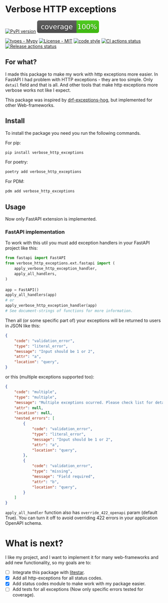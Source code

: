 
# Verbose HTTP exceptions

[![PyPI version](https://badge.fury.io/py/verbose-http-exceptions.svg)](https://badge.fury.io/py/verbose_http_exceptions)
![coverage](./coverage.svg)

[![types - Mypy](https://img.shields.io/badge/types-Pyright-2ecf29.svg?logo=python&color=3ec965&logoColor=ffffff&labelColor=353b42)](https://github.com/python/mypy)
[![License - MIT](https://img.shields.io/badge/license-MIT-2ecf29.svg?logo=python&color=3ec965&logoColor=ffffff&labelColor=353b42)](https://spdx.org/licenses/)
[![code style](https://img.shields.io/badge/code_style-Ruff-2ecf29.svg?logo=python&color=3ec965&logoColor=ffffff&labelColor=353b42)](https://github.com/astral-sh/ruff)
[![CI actions status](https://github.com/ALittleMoron/verbose_http_exceptions/actions/workflows/ci.yaml/badge.svg)](https://github.com/ALittleMoron/verbose_http_exceptions/actions)
[![Release actions status](https://github.com/ALittleMoron/verbose_http_exceptions/actions/workflows/release.yaml/badge.svg)](https://github.com/ALittleMoron/verbose_http_exceptions/actions)

## For what?

I made this package to make my work with http exceptions more easier. In FastAPI I had problem
with HTTP exceptions - they are too simple. Only `detail` field and that is all. And other tools
that make http exceptions more verbose works not like I expect.

This package was inspired by [drf-exceptions-hog](https://github.com/PostHog/drf-exceptions-hog),
but implemented for other Web-frameworks.

## Install

To install the package you need you run the following commands.

For pip:

```bash
pip install verbose_http_exceptions
```

For poetry:

```bash
poetry add verbose_http_exceptions
```

For PDM:

```bash
pdm add verbose_http_exceptions
```

## Usage

Now only FastAPI extension is implemented.

### FastAPI implementation

To work with this util you must add exception handlers in your FastAPI project like this:

```python
from fastapi import FastAPI
from verbose_http_exceptions.ext.fastapi import (
    apply_verbose_http_exception_handler,
    apply_all_handlers,
)

app = FastAPI()
apply_all_handlers(app)
# or
apply_verbose_http_exception_handler(app)
# See document-strings of functions for more information.
```

Then all (or some specific part of) your exceptions will be returned to users in JSON like this:

```json
{
    "code": "validation_error",
    "type": "literal_error",
    "message": "Input should be 1 or 2",
    "attr": "a",
    "location": "query",
}
```

or this (multiple exceptions supported too):

```json
{
    "code": "multiple",
    "type": "multiple",
    "message": "Multiple exceptions ocurred. Please check list for details.",
    "attr": null,
    "location": null,
    "nested_errors": [
        {
            "code": "validation_error",
            "type": "literal_error",
            "message": "Input should be 1 or 2",
            "attr": "a",
            "location": "query",
        },
        {
            "code": "validation_error",
            "type": "missing",
            "message": "Field required",
            "attr": "b",
            "location": "query",
        }
    ]
}
```

`apply_all_handler` function also has `override_422_openapi` param (default True). You can turn
it off to avoid overriding 422 errors in your application OpenAPI schema.

# What is next?

I like my project, and I want to implement it for many web-frameworks and add new functionality,
so my goals are to:

- [ ] Integrate this package with [litestar](https://github.com/litestar-org/litestar).
- [x] Add all http-exceptions for all status codes.
- [x] Add status codes module to make work with my package easier.
- [ ] Add tests for all exceptions (Now only specific errors tested for coverage).
